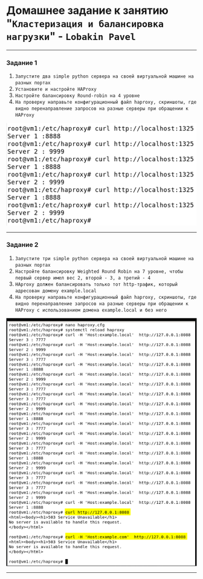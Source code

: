 # Домашнее задание к занятию "`Кластеризация и балансировка нагрузки`" - `Lobakin Pavel`

---

### Задание 1

1. `Запустите два simple python сервера на своей виртуальной машине на разных портах`
2. `Установите и настройте HAProxy`
3. `Настройте балансировку Round-robin на 4 уровне`
4. `На проверку направьте конфигурационный файл haproxy, скриншоты, где видно перенаправление запросов на разные серверы при обращении к HAProxy`

![1](https://github.com/luxlavel/balance_hw/blob/main/1st_task/screenshot%201.png)

---

### Задание 2

1. `Запустите три simple python сервера на своей виртуальной машине на разных портах`
2. `Настройте балансировку Weighted Round Robin на 7 уровне, чтобы первый сервер имел вес 2, второй - 3, а третий - 4`
3. `HAproxy должен балансировать только тот http-трафик, который адресован домену example.local`
4. `На проверку направьте конфигурационный файл haproxy, скриншоты, где видно перенаправление запросов на разные серверы при обращении к HAProxy c использованием домена example.local и без него`

![2](https://github.com/luxlavel/balance_hw/blob/main/2nd_task/screenshot2.png)

---
